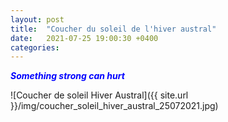 ```yaml
---
layout: post
title:  "Coucher du soleil de l'hiver austral"
date:   2021-07-25 19:00:30 +0400
categories: 
---
```


<span style="color: blue">***Something strong can hurt***</span>

![Coucher de soleil Hiver Austral]({{ site.url }}/img/coucher_soleil_hiver_austral_25072021.jpg)